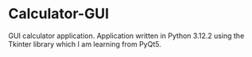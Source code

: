 # Calculator-GUI
GUI calculator application. Application written in Python 3.12.2 using the Tkinter library which I am learning from PyQt5.
